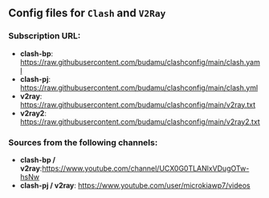 ## Config files for `Clash` and `V2Ray`

### Subscription URL:

- **clash-bp**: <https://raw.githubusercontent.com/budamu/clashconfig/main/clash.yaml><br>
- **clash-pj**: <https://raw.githubusercontent.com/budamu/clashconfig/main/clash.yml><br>
- **v2ray**: <https://raw.githubusercontent.com/budamu/clashconfig/main/v2ray.txt> <br> 
- **v2ray2**: <https://raw.githubusercontent.com/budamu/clashconfig/main/v2ray2.txt>

### Sources from the following channels:
- **clash-bp / v2ray**:<https://www.youtube.com/channel/UCX0G0TLANlxVDugOTw-hsNw><br>
- **clash-pj / v2ray**: <https://www.youtube.com/user/microkiawp7/videos>
